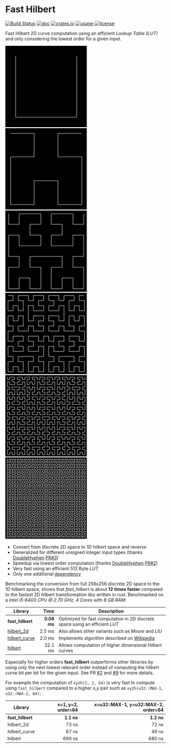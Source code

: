 # Fast Hilbert

[![Build Status](https://github.com/becheran/fast-hilbert/workflows/Test/badge.svg)](https://github.com/becheran/fast-hilbert/actions?workflow=Test)
[![doc](https://docs.rs/fast_hilbert/badge.svg)](https://docs.rs/fast_hilbert)
[![crates.io](https://img.shields.io/crates/v/fast_hilbert.svg)](https://crates.io/crates/fast_hilbert)
[![usage](https://badgen.net/crates/d/fast_hilbert)](https://crates.io/crates/fast_hilbert)
[![license](https://img.shields.io/badge/License-MIT-yellow.svg)](https://opensource.org/licenses/MIT)

Fast Hilbert 2D curve computation using an efficient *Lookup Table (LUT)* and only considering the lowest order for a given input.

![h1](./doc/h1.png)
![h2](./doc/h2.png)
![h3](./doc/h3.png)
![h4](./doc/h4.png)
![h5](./doc/h5.png)
![h6](./doc/h6.png)

* Convert from discrete 2D space to 1D hilbert space and reverse
* Generalized for different unsigned integer input types (thanks [DoubleHyphen](https://github.com/DoubleHyphen) [PR#3](https://github.com/becheran/fast-hilbert/pull/3))
* Speedup via lowest order computation (thanks [DoubleHyphen](https://github.com/DoubleHyphen) [PR#2](https://github.com/becheran/fast-hilbert/pull/2))
* Very fast using an efficient 512 Byte *LUT*
* Only one additional [dependency](https://crates.io/crates/num-traits)

Benchmarking the conversion from full 256x256 discrete 2D space to the 1D hilbert space, shows that *fast_hilbert* is about **12 times faster** compared to the fastest 2D hilbert transformation libs written in rust. Benchmarked on a *Intel i5-6400 CPU @ 2.70 GHz, 4 Cores* with *8 GB RAM*:

| Library                                                | Time        | Description       |
 ------------------------------------------------------- |------------:| ----------------- |
| **fast_hilbert**                                       |  **0.08 ms** | Optimized for fast computation in 2D discrete space using an efficient *LUT*
| [hilbert_2d](https://crates.io/crates/hilbert_2d)      |  2.5 ms     | Also allows other variants such as *Moore* and *LIU* |
| [hilbert_curve](https://crates.io/crates/hilbert_curve)|   2.0 ms    | Implements algorithm described on [Wikipedia](https://en.wikipedia.org/wiki/Hilbert_curve) |
| [hilbert](https://crates.io/crates/hilbert)            |  32.1 ms    | Allows computation of higher dimensional Hilbert curves |

Especially for higher orders **fast_hilbert** outperforms other libraries by using only the next lowest relevant order instead of computing the hilbert curve bit per bit for the given input. See PR [#2](https://github.com/becheran/fast-hilbert/pull/2) and [#9](https://github.com/becheran/fast-hilbert/pull/9) for more details.

For example the computation of `xy2h(1, 2, 64)` is very fast to compute using `fast_hilbert` compared to a higher x,y pair such as `xy2h(u32::MAX-1, u32::MAX-2, 64)`:

| Library          | x=1, y=2, order=64  | x=u32::MAX-1, y=u32::MAX-2, order=64    |
 ----------------- | ------------------: | --------------------------------------: |
| **fast_hilbert** |  **1.1 ns**         | **1.2 ns**                              |
| hilbert_2d       |  73 ns              | 72 ns                                   |
| hilbert_curve    |  67 ns              | 49 ns                                   |
| hilbert          |  690 ns             | 680 ns                                  |
